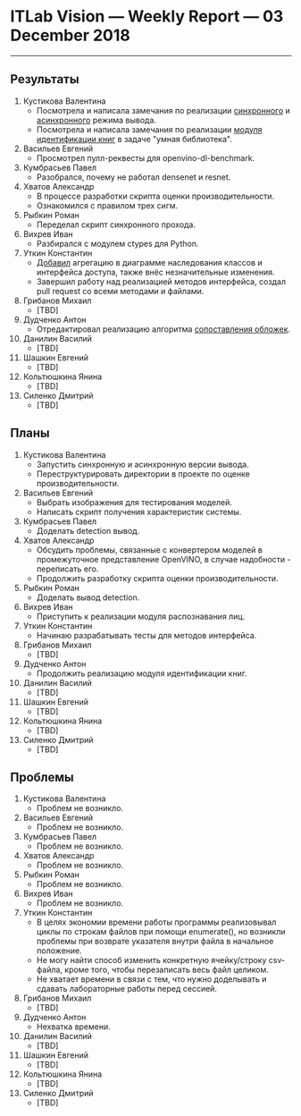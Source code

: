 ﻿# ITLab Vision — Weekly Report — 03 December 2018

----------------

## Результаты

  1. Кустикова Валентина
     - Посмотрела и написала замечания по реализации
       [синхронного][inference-engine-sync]
       и [асинхронного][inference-engine-async] режима вывода.
     - Посмотрела и написала замечания по реализации
       [модуля идентификации книг][opencv-book-matching]
       в задаче "умная библиотека".
  1. Васильев Евгений
     - Просмотрел пулл-реквесты для openvino-dl-benchmark.
  1. Кумбрасьев Павел
     - Разобрался, почему не работал densenet и resnet. 
  1. Хватов Александр
     - В процессе разработки скрипта оценки производительности.
     - Ознакомился с правилом трех сигм.
  1. Рыбкин Роман
     - Переделал скрипт синхронного прохода.
  1. Вихрев Иван
     - Разбирался с модулем ctypes для Python.
  1. Уткин Константин
     - [Добавил][openvino-gdrive] агрегацию в диаграмме наследования классов и интерфейса доступа, также внёс незначительные изменения.
     - Завершил работу над реализацией методов интерфейса, создал pull request со всеми методами и файлами.
  1. Грибанов Михаил
     - [TBD]
  1. Дудченко Антон
     - Отредактировал реализацию алгоритма [сопоставления обложек][opencv-book-matching]. 
  1. Данилин Василий
     - [TBD]
  1. Шашкин Евгений
     - [TBD]
  1. Кольтюшкина Янина
     - [TBD]
  1. Силенко Дмитрий
     - [TBD]

## Планы

  1. Кустикова Валентина
     - Запустить синхронную и асинхронную версии вывода.
     - Переструктурировать директории в проекте по оценке
       производительности.
  1. Васильев Евгений
     - Выбрать изображения для тестирования моделей.
     - Написать скрипт получения характеристик системы.
  1. Кумбрасьев Павел
     - Доделать detection вывод.
  1. Хватов Александр
     - Обсудить проблемы, связанные с конвертером моделей в промежуточное
       представление OpenVINO, в случае надобности - переписать его.
     - Продолжить разработку скрипта оценки производительности.
  1. Рыбкин Роман
     - Доделать вывод detection.
  1. Вихрев Иван
     - Приступить к реализации модуля распознавания лиц.
  1. Уткин Константин
     - Начинаю разрабатывать тесты для методов интерфейса.
  1. Грибанов Михаил
     - [TBD]
  1. Дудченко Антон
     - Продолжить реализацию модуля идентификации книг.
  1. Данилин Василий
     - [TBD]
  1. Шашкин Евгений
     - [TBD]
  1. Кольтюшкина Янина
     - [TBD]
  1. Силенко Дмитрий
     - [TBD]
     

## Проблемы

  1. Кустикова Валентина
     - Проблем не возникло.
  1. Васильев Евгений
     - Проблем не возникло.
  1. Кумбрасьев Павел
     - Проблем не возникло.
  1. Хватов Александр
     - Проблем не возникло.
  1. Рыбкин Роман
     - Проблем не возникло.
  1. Вихрев Иван
     - Проблем не возникло.
  1. Уткин Константин
     - В целях экономии времени работы программы реализовывал циклы по строкам файлов при помощи enumerate(), но возникли проблемы при возврате указателя внутри файла в начальное положение.
     - Не могу найти способ изменить конкретную ячейку/строку csv-файла, кроме того, чтобы перезаписать весь файл целиком.
     - Не хватает времени в связи с тем, что нужно доделывать и сдавать лабораторные работы перед сессией.
  1. Грибанов Михаил
     - [TBD]
  1. Дудченко Антон
     - Нехватка времени.
  1. Данилин Василий
     - [TBD]
  1. Шашкин Евгений
     - [TBD]
  1. Кольтюшкина Янина
     - [TBD]
  1. Силенко Дмитрий
     - [TBD]


<!-- LINKS -->
[inference-engine-async]: https://github.com/itlab-vision/openvino-dl-benchmark/pull/3
[inference-engine-sync]: https://github.com/itlab-vision/openvino-dl-benchmark/pull/4
[opencv-book-matching]: https://github.com/itlab-vision/openvino-smart-library/pull/8
[openvino-gdrive]: https://drive.google.com/drive/folders/1TYyvUiU_d-_BnM_mYm5p-2dNk-co4UCw
